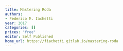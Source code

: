 ```yaml
---
title: Mastering Roda
authors:
- Federico M. Iachetti
year: 2017
categories: []
prices: "free"
editor: Self Published
home_url: https://fiachetti.gitlab.io/mastering-roda
---
```

